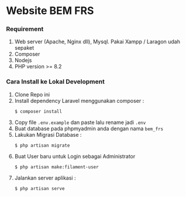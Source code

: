 # Website BEM FRS

### Requirement
1. Web server (Apache, Nginx dll), Mysql. Pakai Xampp / Laragon udah sepaket
2. Composer
3. Nodejs
4. PHP version >= 8.2

### Cara Install ke Lokal Development
1. Clone Repo ini
2. Install dependency Laravel menggunakan composer :
   ```
   $ composer install
   ```
3. Copy file ``.env.example`` dan paste lalu rename jadi ``.env``
4. Buat database pada phpmyadmin anda dengan nama ``bem_frs`` 
5. Lakukan Migrasi Database :
    ```
    $ php artisan migrate
    ```
6. Buat User baru untuk Login sebagai Administrator
    ```
    $ php artisan make:filament-user
    ```
7. Jalankan server aplikasi :
    ```
    $ php artisan serve
    ```
